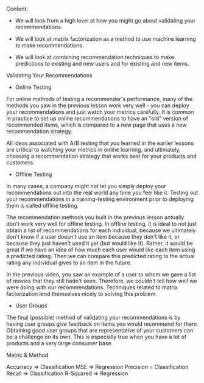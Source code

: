 Content:

- We will look from a high level at how you might go about validating your recommendations.

- We will look at matrix factorization as a method to use machine learning to make recommendations.

- We will look at combining recommendation techniques to make predictions to existing and new users and for existing and new items.

Validating Your Recommendations

- Online Testing

For online methods of testing a recommender's performance, many of the methods you saw in the previous lesson work very well - you can deploy your recommendations and just watch your metrics carefully. It is common in practice to set up online recommendations to have an "old" version of recommended items, which is compared to a new page that uses a new recommendation strategy.

All ideas associated with A/B testing that you learned in the earlier lessons are critical to watching your metrics in online learning, and ultimately, choosing a recommendation strategy that works best for your products and customers.

- Offline Testing

In many cases, a company might not let you simply deploy your recommendations out into the real world any time you feel like it. Testing out your recommendations in a training-testing environment prior to deploying them is called offline testing.

The recommendation methods you built in the previous lesson actually don't work very well for offline testing. In offline testing, it is ideal to not just obtain a list of recommendations for each individual, because we ultimately don't know if a user doesn't use an item because they don't like it, or because they just haven't used it yet (but would like it). Rather, it would be great if we have an idea of how much each user would like each item using a predicted rating. Then we can compare this predicted rating to the actual rating any individual gives to an item in the future.

In the previous video, you saw an example of a user to whom we gave a list of movies that they still hadn't seen. Therefore, we couldn't tell how well we were doing with our recommendations. Techniques related to matrix factorization lend themselves nicely to solving this problem.

- User Groups

The final (possible) method of validating your recommendations is by having user groups give feedback on items you would recommend for them. Obtaining good user groups that are representative of your customers can be a challenge on its own. This is especially true when you have a lot of products and a very large consumer base.

Metric & Method

Accurracy => Classification
MSE => Regression
Precision = Classification
Recall => Classification
R-Squared => Regression
